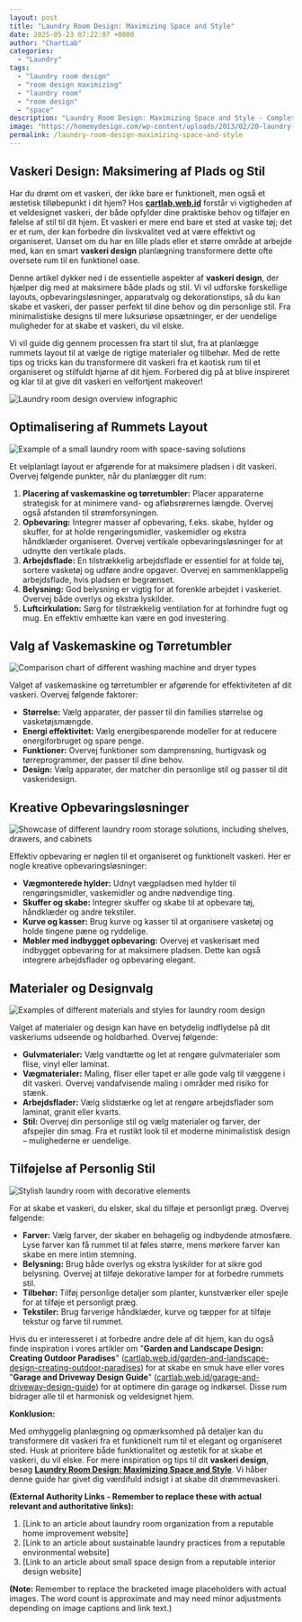 ```yaml
---
layout: post
title: "Laundry Room Design: Maximizing Space and Style"
date: 2025-05-23 07:22:07 +0000
author: "ChartLab"
categories:
  - "Laundry"
tags:
  - "laundry room design"
  - "room design maximizing"
  - "laundry room"
  - "room design"
  - "space"
description: "Laundry Room Design: Maximizing Space and Style - Complete guide and comprehensive analysis"
image: "https://homemydesign.com/wp-content/uploads/2013/02/20-laundry-room-ideas-with-small-space-solutions.jpg"
permalink: /laundry-room-design-maximizing-space-and-style
---
```


## Vaskeri Design: Maksimering af Plads og Stil

<!--more-->

Har du drømt om et vaskeri, der ikke bare er funktionelt, men også et æstetisk tilløbepunkt i dit hjem? Hos [**cartlab.web.id**](https://cartlab.web.id) forstår vi vigtigheden af et veldesignet vaskeri, der både opfylder dine praktiske behov og tilføjer en følelse af stil til dit hjem.  Et vaskeri er mere end bare et sted at vaske tøj; det er et rum, der kan forbedre din livskvalitet ved at være effektivt og organiseret.  Uanset om du har en lille plads eller et større område at arbejde med, kan en smart **vaskeri design** planlægning transformere dette ofte oversete rum til en funktionel oase.

Denne artikel dykker ned i de essentielle aspekter af **vaskeri design**, der hjælper dig med at maksimere både plads og stil.  Vi vil udforske forskellige layouts, opbevaringsløsninger, apparatvalg og dekorationstips, så du kan skabe et vaskeri, der passer perfekt til dine behov og din personlige stil. Fra minimalistiske designs til mere luksuriøse opsætninger, er der uendelige muligheder for at skabe et vaskeri, du vil elske.

Vi vil guide dig gennem processen fra start til slut, fra at planlægge rummets layout til at vælge de rigtige materialer og tilbehør. Med de rette tips og tricks kan du transformere dit vaskeri fra et kaotisk rum til et organiseret og stilfuldt hjørne af dit hjem.  Forbered dig på at blive inspireret og klar til at give dit vaskeri en velfortjent makeover!


![Laundry room design overview infographic](https://prime1builders.com/wp-content/uploads/2018/08/1.jpg)


## Optimalisering af Rummets Layout

![Example of a small laundry room with space-saving solutions](https://homemydesign.com/wp-content/uploads/2013/02/20-laundry-room-ideas-with-small-space-solutions.jpg)

Et velplanlagt layout er afgørende for at maksimere pladsen i dit vaskeri. Overvej følgende punkter, når du planlægger dit rum:

1. **Placering af vaskemaskine og tørretumbler:** Placer apparaterne strategisk for at minimere vand- og afløbsrørernes længde. Overvej også afstanden til strømforsyningen.
2. **Opbevaring:** Integrer masser af opbevaring, f.eks. skabe, hylder og skuffer, for at holde rengøringsmidler, vaskemidler og ekstra håndklæder organiseret.  Overvej vertikale opbevaringsløsninger for at udnytte den vertikale plads.
3. **Arbejdsflade:** En tilstrækkelig arbejdsflade er essentiel for at folde tøj, sortere vasketøj og udføre andre opgaver.  Overvej en sammenklappelig arbejdsflade, hvis pladsen er begrænset.
4. **Belysning:** God belysning er vigtig for at forenkle arbejdet i vaskeriet.  Overvej både overlys og ekstra lyskilder.
5. **Luftcirkulation:** Sørg for tilstrækkelig ventilation for at forhindre fugt og mug.  En effektiv emhætte kan være en god investering.


## Valg af Vaskemaskine og Tørretumbler

![Comparison chart of different washing machine and dryer types](https://img.freepik.com/premium-photo/modern-laundry-room-with-advanced-washing-machine-stylish-shelving-unit-interior-design_937679-36521.jpg)

Valget af vaskemaskine og tørretumbler er afgørende for effektiviteten af dit vaskeri.  Overvej følgende faktorer:

* **Størrelse:** Vælg apparater, der passer til din families størrelse og vasketøjsmængde.
* **Energi effektivitet:** Vælg energibesparende modeller for at reducere energiforbruget og spare penge.
* **Funktioner:** Overvej funktioner som damprensning, hurtigvask og tørreprogrammer, der passer til dine behov.
* **Design:** Vælg apparater, der matcher din personlige stil og passer til dit vaskeridesign.


## Kreative Opbevaringsløsninger

![Showcase of different laundry room storage solutions, including shelves, drawers, and cabinets](http://www.simplyorganized.me/wp-content/uploads/2018/07/organized-laundry-room-elfa-shelving.jpg)

Effektiv opbevaring er nøglen til et organiseret og funktionelt vaskeri.  Her er nogle kreative opbevaringsløsninger:

* **Vægmonterede hylder:** Udnyt vægpladsen med hylder til rengøringsmidler, vaskemidler og andre nødvendige ting.
* **Skuffer og skabe:** Integrer skuffer og skabe til at opbevare tøj, håndklæder og andre tekstiler.
* **Kurve og kasser:** Brug kurve og kasser til at organisere vasketøj og holde tingene pæne og ryddelige.
* **Møbler med indbygget opbevaring:** Overvej et vaskerisæt med indbygget opbevaring for at maksimere pladsen.  Dette kan også integrere arbejdsflader og opbevaring elegant.


## Materialer og Designvalg

![Examples of different materials and styles for laundry room design](https://www.cottagehomefurniture.com/wp-content/uploads/2014/09/57003b7b2f9fa32e8e506fd877b33213.jpg)

Valget af materialer og design kan have en betydelig indflydelse på dit vaskeriums udseende og holdbarhed.  Overvej følgende:

* **Gulvmaterialer:** Vælg vandtætte og let at rengøre gulvmaterialer som flise, vinyl eller laminat.
* **Vægmaterialer:** Maling, fliser eller tapet er alle gode valg til væggene i dit vaskeri.  Overvej vandafvisende maling i områder med risiko for stænk.
* **Arbejdsflader:** Vælg slidstærke og let at rengøre arbejdsflader som laminat, granit eller kvarts.
* **Stil:** Overvej din personlige stil og vælg materialer og farver, der afspejler din smag.  Fra et rustikt look til et moderne minimalistisk design – mulighederne er uendelige.


## Tilføjelse af Personlig Stil

![Stylish laundry room with decorative elements](https://i.pinimg.com/736x/c3/b0/53/c3b05304d6664cc7f1a6bb95494c728d.jpg)

For at skabe et vaskeri, du elsker, skal du tilføje et personligt præg.  Overvej følgende:

* **Farver:** Vælg farver, der skaber en behagelig og indbydende atmosfære.  Lyse farver kan få rummet til at føles større, mens mørkere farver kan skabe en mere intim stemning.
* **Belysning:** Brug både overlys og ekstra lyskilder for at sikre god belysning.  Overvej at tilføje dekorative lamper for at forbedre rummets stil.
* **Tilbehør:** Tilføj personlige detaljer som planter, kunstværker eller spejle for at tilføje et personligt præg.
* **Tekstiler:** Brug farverige håndklæder, kurve og tæpper for at tilføje tekstur og farve til rummet.


Hvis du er interesseret i at forbedre andre dele af dit hjem, kan du også finde inspiration i vores artikler om "**Garden and Landscape Design: Creating Outdoor Paradises**" ([cartlab.web.id/garden-and-landscape-design-creating-outdoor-paradises](cartlab.web.id/garden-and-landscape-design-creating-outdoor-paradises)) for at skabe en smuk have eller vores "**Garage and Driveway Design Guide**" ([cartlab.web.id/garage-and-driveway-design-guide](cartlab.web.id/garage-and-driveway-design-guide)) for at optimere din garage og indkørsel.  Disse rum bidrager alle til et harmonisk og veldesignet hjem.


**Konklusion:**

Med omhyggelig planlægning og opmærksomhed på detaljer kan du transformere dit vaskeri fra et funktionelt rum til et elegant og organiseret sted. Husk at prioritere både funktionalitet og æstetik for at skabe et vaskeri, du vil elske.  For mere inspiration og tips til dit **vaskeri design**, besøg [**Laundry Room Design: Maximizing Space and Style**](cartlab.web.id/laundry-room-design-maximizing-space-and-style).  Vi håber denne guide har givet dig værdifuld indsigt i at skabe dit drømmevaskeri.


**(External Authority Links -  Remember to replace these with actual relevant and authoritative links):**

1.  [Link to an article about laundry room organization from a reputable home improvement website]
2.  [Link to an article about sustainable laundry practices from a reputable environmental website]
3.  [Link to an article about small space design from a reputable interior design website]


**(Note:**  Remember to replace the bracketed image placeholders with actual images.  The word count is approximate and may need minor adjustments depending on image captions and link text.)
